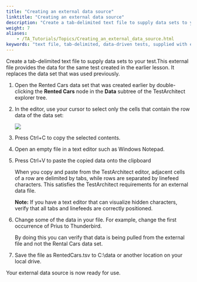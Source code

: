 ```yaml
--- 
title: "Creating an external data source"
linktitle: "Creating an external data source"
description: "Create a tab-delimited text file to supply data sets to your test."
weight: 7
aliases: 
    - /TA_Tutorials/Topics/Creating_an_external_data_source.html
keywords: "text file, tab-delimited, data-driven tests, supplied with external data, supplied from text file, data sets, external data source, dynamically refilled, built-in actions, refill data set"
---
```


Create a tab-delimited text file to supply data sets to your test.This external file provides the data for the same test created in the earlier lesson. It replaces the data set that was used previously.

1.  Open the Rented Cars data set that was created earlier by double-clicking the **Rented Cars** node in the **Data** subtree of the TestArchitect explorer tree.

2.  In the editor, use your cursor to select only the cells that contain the row data of the data set:

    ![](/images/TA_Tutorials/Images/tut.Data_Sets.Rented_Cars_DS.data_selected.png)

3.  Press Ctrl+C to copy the selected contents.

4.  Open an empty file in a text editor such as Windows Notepad.

5.  Press Ctrl+V to paste the copied data onto the clipboard

    When you copy and paste from the TestArchitect editor, adjacent cells of a row are delimited by tabs, while rows are separated by linefeed characters. This satisfies the TestArchitect requirements for an external data file.

    **Note:** If you have a text editor that can visualize hidden characters, verify that all tabs and linefeeds are correctly positioned.

6.  Change some of the data in your file. For example, change the first occurrence of Prius to Thunderbird.

    By doing this you can verify that data is being pulled from the external file and not the Rental Cars data set.

7.  Save the file as RentedCars.tsv to C:\\data or another location on your local drive.


Your external data source is now ready for use.




